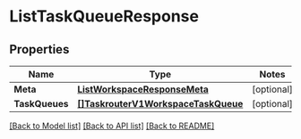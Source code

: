 # ListTaskQueueResponse

## Properties
Name | Type | Notes
------------ | ------------- | -------------
**Meta** | [**ListWorkspaceResponseMeta**](ListWorkspaceResponse_meta.md) | [optional] 
**TaskQueues** | [**[]TaskrouterV1WorkspaceTaskQueue**](taskrouter.v1.workspace.task_queue.md) | [optional] 

[[Back to Model list]](../README.md#documentation-for-models) [[Back to API list]](../README.md#documentation-for-api-endpoints) [[Back to README]](../README.md)


